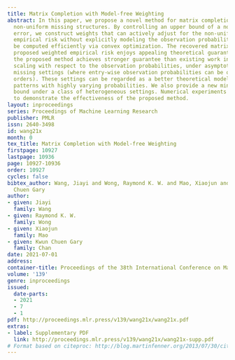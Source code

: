 ```yaml
---
title: Matrix Completion with Model-free Weighting
abstract: In this paper, we propose a novel method for matrix completion under general
  non-uniform missing structures. By controlling an upper bound of a novel balancing
  error, we construct weights that can actively adjust for the non-uniformity in the
  empirical risk without explicitly modeling the observation probabilities, and can
  be computed efficiently via convex optimization. The recovered matrix based on the
  proposed weighted empirical risk enjoys appealing theoretical guarantees. In particular,
  the proposed method achieves stronger guarantee than existing work in terms of the
  scaling with respect to the observation probabilities, under asymptotically heterogeneous
  missing settings (where entry-wise observation probabilities can be of different
  orders). These settings can be regarded as a better theoretical model of missing
  patterns with highly varying probabilities. We also provide a new minimax lower
  bound under a class of heterogeneous settings. Numerical experiments are also provided
  to demonstrate the effectiveness of the proposed method.
layout: inproceedings
series: Proceedings of Machine Learning Research
publisher: PMLR
issn: 2640-3498
id: wang21x
month: 0
tex_title: Matrix Completion with Model-free Weighting
firstpage: 10927
lastpage: 10936
page: 10927-10936
order: 10927
cycles: false
bibtex_author: Wang, Jiayi and Wong, Raymond K. W. and Mao, Xiaojun and Chan, Kwun
  Chuen Gary
author:
- given: Jiayi
  family: Wang
- given: Raymond K. W.
  family: Wong
- given: Xiaojun
  family: Mao
- given: Kwun Chuen Gary
  family: Chan
date: 2021-07-01
address:
container-title: Proceedings of the 38th International Conference on Machine Learning
volume: '139'
genre: inproceedings
issued:
  date-parts:
  - 2021
  - 7
  - 1
pdf: http://proceedings.mlr.press/v139/wang21x/wang21x.pdf
extras:
- label: Supplementary PDF
  link: http://proceedings.mlr.press/v139/wang21x/wang21x-supp.pdf
# Format based on citeproc: http://blog.martinfenner.org/2013/07/30/citeproc-yaml-for-bibliographies/
---
```

